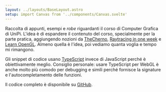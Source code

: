 ```yaml
---
layout: ../layouts/BaseLayout.astro
setup: import Canvas from '../components/Canvas.svelte'
---
```


Raccolta di appunti, esempi e _robe_ riguardanti il corso di Computer Grafica di UniPi. L'idea è di espandere il contenuto del corso, specialmente per la parte pratica, aggiungendo nozioni da [TheCherno](https://www.youtube.com/playlist?list=PLlrATfBNZ98foTJPJ_Ev03o2oq3-GGOS2), [Raytracing in one week](https://raytracing.github.io/) e [Learn OpenGL](https://learnopengl.com). Almeno quella è l'idea, poi vediamo quanta voglia e tempo mi rimangono.

Gli snippet di codice usano [TypeScript](https://www.typescriptlang.org/) invece di JavaScript perché è obiettivamente meglio. Consiglio personale: usare TypeScript per WebGL è anche molto più comodo per debugging e simili perché fornisce la signature e l'autocompletamento delle funzioni.

Il codice completo è disponibile su [GitHub](https://github.com/LorenzoLeonardini/computer-graphics).

<Canvas example='colored-square' client:load />